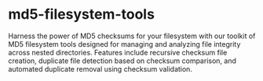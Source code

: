 # md5-filesystem-tools
Harness the power of MD5 checksums for your filesystem with our toolkit of MD5 filesystem tools designed for managing and analyzing file integrity across nested directories. Features include recursive checksum file creation, duplicate file detection based on checksum comparison, and automated duplicate removal using checksum validation.
